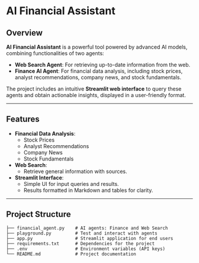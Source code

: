 # AI Financial Assistant

## Overview
**AI Financial Assistant** is a powerful tool powered by advanced AI models, combining functionalities of two agents:  
- **Web Search Agent**: For retrieving up-to-date information from the web.  
- **Finance AI Agent**: For financial data analysis, including stock prices, analyst recommendations, company news, and stock fundamentals.  

The project includes an intuitive **Streamlit web interface** to query these agents and obtain actionable insights, displayed in a user-friendly format.

---

## Features
- **Financial Data Analysis**:
  - Stock Prices
  - Analyst Recommendations
  - Company News
  - Stock Fundamentals
- **Web Search**:
  - Retrieve general information with sources.
- **Streamlit Interface**:
  - Simple UI for input queries and results.
  - Results formatted in Markdown and tables for clarity.

---

## Project Structure
```plaintext
├── financial_agent.py    # AI agents: Finance and Web Search
├── playground.py         # Test and interact with agents
├── app.py                # Streamlit application for end users
├── requirements.txt      # Dependencies for the project
├── .env                  # Environment variables (API keys)
└── README.md             # Project documentation
